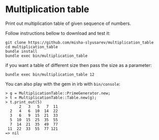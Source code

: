 # Multiplication table
Print out multiplication table of given sequence of numbers.

Follow instructions bellow to download and test it:

```
git clone https://github.com/misha-slyusarev/multiplication_table
cd multiplication_table
bundle install
bundle exec bin/multiplication_table
```

if you want a table of different size then pass the size as a parameter:

```
bundle exec bin/multiplication_table 12
```

You can also play with the gem in irb with `bin/console`:

```
> g = MultiplicationTable::PrimeGenerator.new;
> t = MultiplicationTable::Table.new(g);
> t.print_out(5)
      2   3   5   7  11
  2   4   6  10  14  22
  3   6   9  15  21  33
  5  10  15  25  35  55
  7  14  21  35  49  77
 11  22  33  55  77 121
=> nil
```
